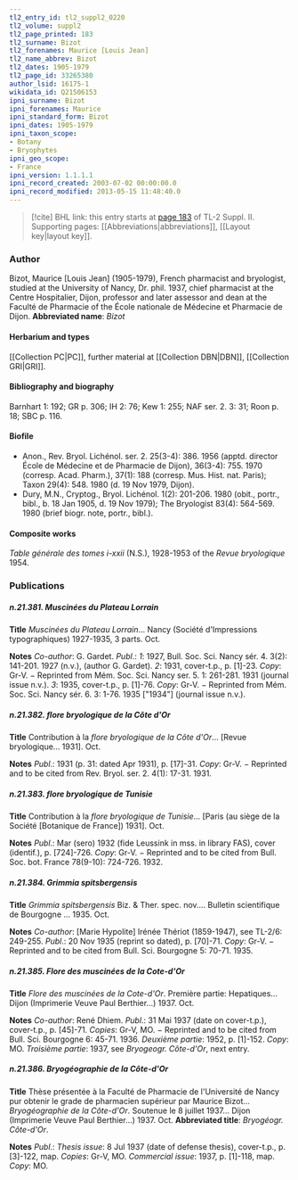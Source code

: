 ```yaml
---
tl2_entry_id: tl2_suppl2_0220
tl2_volume: suppl2
tl2_page_printed: 183
tl2_surname: Bizot
tl2_forenames: Maurice [Louis Jean]
tl2_name_abbrev: Bizot
tl2_dates: 1905-1979
tl2_page_id: 33265380
author_lsid: 16175-1
wikidata_id: Q21506153
ipni_surname: Bizot
ipni_forenames: Maurice
ipni_standard_form: Bizot
ipni_dates: 1905-1979
ipni_taxon_scope: 
- Botany
- Bryophytes
ipni_geo_scope: 
- France
ipni_version: 1.1.1.1
ipni_record_created: 2003-07-02 00:00:00.0
ipni_record_modified: 2013-05-15 11:48:40.0
---
```



> [!cite] BHL link: this entry starts at [page 183](https://www.biodiversitylibrary.org/page/33265380) of TL-2 Suppl. II.
> Supporting pages: [[Abbreviations|abbreviations]], [[Layout key|layout key]].

### Author

Bizot, Maurice \[Louis Jean\] (1905-1979), French pharmacist and bryologist, studied at the University of Nancy, Dr. phil. 1937, chief pharmacist at the Centre Hospitalier, Dijon, professor and later assessor and dean at the Faculté de Pharmacie of the École nationale de Médecine et Pharmacie de Dijon. 
**Abbreviated name**: *Bizot*

#### Herbarium and types

[[Collection PC|PC]], further material at [[Collection DBN|DBN]], [[Collection GRI|GRI]].

#### Bibliography and biography

Barnhart 1: 192; GR p. 306; IH 2: 76; Kew 1: 255; NAF ser. 2. 3: 31; Roon p. 18; SBC p. 116.

#### Biofile

- Anon., Rev. Bryol. Lichénol. ser. 2. 25(3-4): 386. 1956 (apptd. director École de Médecine et de Pharmacie de Dijon), 36(3-4): 755. 1970 (corresp. Acad. Pharm.), 37(1): 188 (corresp. Mus. Hist. nat. Paris); Taxon 29(4): 548. 1980 (d. 19 Nov 1979, Dijon).
- Dury, M.N., Cryptog., Bryol. Lichénol. 1(2): 201-206. 1980 (obit., portr., bibl., b. 18 Jan 1905, d. 19 Nov 1979); The Bryologist 83(4): 564-569. 1980 (brief biogr. note, portr., bibl.).

#### Composite works

*Table générale des tomes i-xxii* (N.S.), 1928-1953 of the *Revue bryologique* 1954.

### Publications

##### n.21.381. Muscinées du Plateau Lorrain

**Title**
*Muscinées du Plateau Lorrain*... Nancy (Société d'Impressions typographiques) 1927-1935, 3 parts. Oct.

**Notes**
*Co-author*: G. Gardet.
*Publ*.: *1*: 1927, Bull. Soc. Sci. Nancy sér. 4. 3(2): 141-201. 1927 (n.v.), (author G. Gardet).
*2*: 1931, cover-t.p., p. \[1\]-23. *Copy*: Gr-V. − Reprinted from Mém. Soc. Sci. Nancy ser. 5. 1: 261-281. 1931 (journal issue n.v.).
*3*: 1935, cover-t.p., p. \[1\]-76. *Copy*: Gr-V. − Reprinted from Mém. Soc. Sci. Nancy sér. 6. 3: 1-76. 1935 \["1934"\] (journal issue n.v.).

##### n.21.382. flore bryologique de la Côte d'Or

**Title**
Contribution à la *flore bryologique de la Côte d'Or*... \[Revue bryologique... 1931\]. Oct.

**Notes**
*Publ*.: 1931 (p. 31: dated Apr 1931), p. \[17\]-31. *Copy*: Gr-V. − Reprinted and to be cited from Rev. Bryol. ser. 2. 4(1): 17-31. 1931.

##### n.21.383. flore bryologique de Tunisie

**Title**
Contribution à la *flore bryologique de Tunisie*... \[Paris (au siège de la Société \[Botanique de France\]) 1931\]. Oct.

**Notes**
*Publ*.: Mar (sero) 1932 (fide Leussink in mss. in library FAS), cover (identif.), p. \[724\]-726.
*Copy*: Gr-V. − Reprinted and to be cited from Bull. Soc. bot. France 78(9-10): 724-726. 1932.

##### n.21.384. Grimmia spitsbergensis

**Title**
*Grimmia spitsbergensis* Biz. & Ther. spec. nov.... Bulletin scientifique de Bourgogne ... 1935. Oct.

**Notes**
*Co-author*: \[Marie Hypolite\] Irénée Thériot (1859-1947), see TL-2/6: 249-255.
*Publ*.: 20 Nov 1935 (reprint so dated), p. \[70\]-71. *Copy*: Gr-V. − Reprinted and to be cited from Bull. Sci. Bourgogne 5: 70-71. 1935.

##### n.21.385. Flore des muscinées de la Cote-d'Or

**Title**
*Flore des muscinées de la Cote-d'Or*. Première partie: Hepatiques... Dijon (Imprimerie Veuve Paul Berthier...) 1937. Oct.

**Notes**
*Co-author*: René Dhiem.
*Publ*.: 31 Mai 1937 (date on cover-t.p.), cover-t.p., p. \[45\]-71. *Copies*: Gr-V, MO. − Reprinted and to be cited from Bull. Sci. Bourgogne 6: 45-71. 1936.
*Deuxième partie*: 1952, p. \[1\]-152. *Copy*: MO.
*Troisième partie*: 1937, see *Bryogeogr. Côte-d'Or*, next entry.

##### n.21.386. Bryogéographie de la Côte-d'Or

**Title**
Thèse présentée à la Faculté de Pharmacie de l'Université de Nancy pur obtenir le grade de pharmacien supérieur par Maurice Bizot... *Bryogéographie de la Côte-d'Or*. Soutenue le 8 juillet 1937... Dijon (Imprimerie Veuve Paul Berthier...) 1937. Oct.
**Abbreviated title**: *Bryogéogr. Côte-d'Or*.

**Notes**
*Publ*.: *Thesis issue*: 8 Jul 1937 (date of defense thesis), cover-t.p., p. \[3\]-122, map. *Copies*: Gr-V, MO.
*Commercial issue*: 1937, p. \[1\]-118, map. *Copy*: MO.

